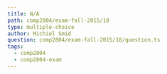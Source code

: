 ```yaml
---
title: N/A
path: comp2804/exam-fall-2015/18
type: multiple-choice
author: Michiel Smid
question: comp2804/exam-fall-2015/18/question.ts
tags:
  - comp2804
  - comp2804-exam
---
```

